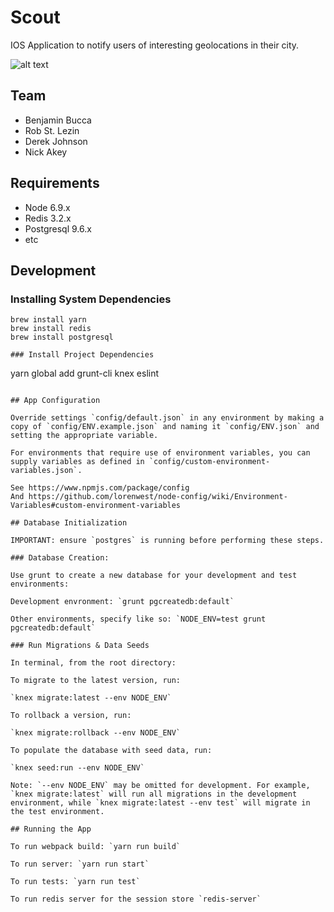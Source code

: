 # Scout

IOS Application to notify users of interesting geolocations in their city.

![alt text](https://media.licdn.com/media-proxy/ext?w=800&h=800&f=n&hash=dssrjOTOSTQHsYsQFmeheuD3vXI%3D&ora=1%2CaFBCTXdkRmpGL2lvQUFBPQ%2CxAVta9Er0Vinkhwfjw8177yE41y87UNCVordEGXyD3u0qYrdfyTuLc-OLLX0uQkTfi0clAVjePKhFjPoD8e4eYPteY0i2pTgco24ZxUBbFImi24)

## Team

- Benjamin Bucca
- Rob St. Lezin
- Derek Johnson
- Nick Akey

## Requirements

- Node 6.9.x
- Redis 3.2.x
- Postgresql 9.6.x
- etc

## Development

### Installing System Dependencies
```
brew install yarn
brew install redis
brew install postgresql

### Install Project Dependencies

```
yarn global add grunt-cli knex eslint
```

## App Configuration

Override settings `config/default.json` in any environment by making a copy of `config/ENV.example.json` and naming it `config/ENV.json` and setting the appropriate variable. 

For environments that require use of environment variables, you can supply variables as defined in `config/custom-environment-variables.json`.

See https://www.npmjs.com/package/config
And https://github.com/lorenwest/node-config/wiki/Environment-Variables#custom-environment-variables

## Database Initialization

IMPORTANT: ensure `postgres` is running before performing these steps.

### Database Creation:

Use grunt to create a new database for your development and test environments:

Development envronment: `grunt pgcreatedb:default`

Other environments, specify like so: `NODE_ENV=test grunt pgcreatedb:default`

### Run Migrations & Data Seeds

In terminal, from the root directory:

To migrate to the latest version, run:

`knex migrate:latest --env NODE_ENV`

To rollback a version, run:

`knex migrate:rollback --env NODE_ENV`

To populate the database with seed data, run:

`knex seed:run --env NODE_ENV`

Note: `--env NODE_ENV` may be omitted for development. For example, `knex migrate:latest` will run all migrations in the development environment, while `knex migrate:latest --env test` will migrate in the test environment.

## Running the App

To run webpack build: `yarn run build`

To run server: `yarn run start`

To run tests: `yarn run test`

To run redis server for the session store `redis-server`


